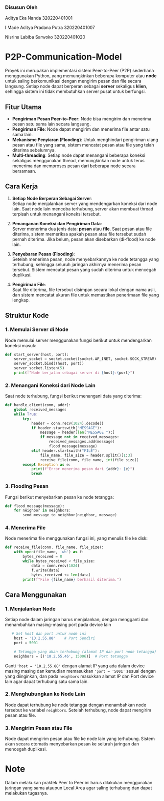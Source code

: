### Disusun Oleh

Aditya Eka Nanda 320220401001

I Made Aditya Pradana Putra 320220401007

Nisrina Labiba Sarwoko 320220401020

# P2P-Communication-Model
Proyek ini merupakan implementasi sistem Peer-to-Peer (P2P) sederhana menggunakan Python, yang memungkinkan beberapa komputer atau **node** untuk saling berkomunikasi dengan mengirim pesan dan file secara langsung. Setiap node dapat berperan sebagai **server** sekaligus **klien**, sehingga sistem ini tidak membutuhkan server pusat untuk berfungsi.

## Fitur Utama

- **Pengiriman Pesan Peer-to-Peer**: Node bisa mengirim dan menerima pesan satu sama lain secara langsung.
- **Pengiriman File**: Node dapat mengirim dan menerima file antar satu sama lain.
- **Mekanisme Penyiaran (Flooding)**: Untuk menghindari pengiriman ulang pesan atau file yang sama, sistem mencatat pesan atau file yang telah diterima sebelumnya.
- **Multi-threading**: Setiap node dapat menangani beberapa koneksi sekaligus menggunakan thread, memungkinkan node untuk terus menerima dan memproses pesan dari beberapa node secara bersamaan.

## Cara Kerja

1. **Setiap Node Berperan Sebagai Server**:  
   Setiap node menjalankan server yang mendengarkan koneksi dari node lain. Saat node lain mencoba terhubung, server akan membuat thread terpisah untuk menangani koneksi tersebut.

2. **Penanganan Koneksi dan Pengiriman Data**:  
   Server menerima dua jenis data: **pesan** atau **file**. Saat pesan atau file diterima, sistem memeriksa apakah pesan atau file tersebut sudah pernah diterima. Jika belum, pesan akan disebarkan (di-flood) ke node lain.

3. **Penyebaran Pesan (Flooding)**:  
   Setelah menerima pesan, node menyebarkannya ke node tetangga yang terhubung, sehingga seluruh jaringan akhirnya menerima pesan tersebut. Sistem mencatat pesan yang sudah diterima untuk mencegah duplikasi.

4. **Pengiriman File**:  
   Saat file diterima, file tersebut disimpan secara lokal dengan nama asli, dan sistem mencatat ukuran file untuk memastikan penerimaan file yang lengkap.

## Struktur Kode

### 1. Memulai Server di Node

Node memulai server menggunakan fungsi berikut untuk mendengarkan koneksi masuk:
```python
def start_server(host, port):
    server_socket = socket.socket(socket.AF_INET, socket.SOCK_STREAM)
    server_socket.bind((host, port))
    server_socket.listen(5)
    print(f"Node berjalan sebagai server di {host}:{port}")
```

### 2. Menangani Koneksi dari Node Lain

Saat node terhubung, fungsi berikut menangani data yang diterima:
```python
def handle_client(conn, addr):
    global received_messages
    while True:
        try:
            header = conn.recv(1024).decode()
            if header.startswith("MESSAGE"):
                message = header[len("MESSAGE "):]
                if message not in received_messages:
                    received_messages.add(message)
                    flood_message(message)
            elif header.startswith("FILE"):
                file_name, file_size = header.split()[1:3]
                receive_file(conn, file_name, int(file_size))
        except Exception as e:
            print(f"Error menerima pesan dari {addr}: {e}")
            break
```

### 3. Flooding Pesan

Fungsi berikut menyebarkan pesan ke node tetangga:
```python
def flood_message(message):
    for neighbor in neighbors:
        send_message_to_neighbor(neighbor, message)
```

### 4. Menerima File

Node menerima file menggunakan fungsi ini, yang menulis file ke disk:
```python
def receive_file(conn, file_name, file_size):
    with open(file_name, 'wb') as f:
        bytes_received = 0
        while bytes_received < file_size:
            data = conn.recv(1024)
            f.write(data)
            bytes_received += len(data)
        print(f"File {file_name} berhasil diterima.")
```

## Cara Menggunakan

### 1. Menjalankan Node
Setiap node dalam jaringan harus menjalankan, dengan mengganti dan menambahkan masing-masing port pada device lain
```python
   # Set host dan port untuk node ini
    host = '10.2.55.88'    # Port Sendiri
    port = 5001

    # Tetangga yang akan terhubung (alamat IP dan port node tetangga)
    neighbors = [('10.2.55.46', 15006)]  # Port tetangga
```
Ganti `'host = '10.2.55.88'` dengan alamat IP yang ada dalam device masing masing dan kemudian memasukkan `'port = '5001'` sesuai dengan yang diinginkan, dan pada `neighbors` masukkan alamat IP dan Port device lain agar dapat terhubung satu sama lain.

### 2. Menghubungkan ke Node Lain
Node dapat terhubung ke node tetangga dengan menambahkan node tersebut ke variabel `neighbors`. Setelah terhubung, node dapat mengirim pesan atau file.

### 3. Mengirim Pesan atau File
Node dapat mengirim pesan atau file ke node lain yang terhubung. Sistem akan secara otomatis menyebarkan pesan ke seluruh jaringan dan mencegah duplikasi.

# Note
Dalam melakukan praktek Peer to Peer ini harus dilakukan menggunakan jaringan yang sama ataupun Local Area agar saling terhubung dan dapat melakukan tugasnya.
